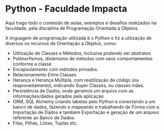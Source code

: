# Python - Faculdade Impacta
Aqui trago todo o conteúdo de aulas, exemplos e desafios realizados na faculdade, pela disciplina de Programação Orientada a Objetos.

A linguagem de programação utilizada é o Python e fiz a utilização de diversos os recursos de Orientação a Objetos, como:
 - Utilização de Classes e Métodos, inclusive podendo ser abstratos
 - Polimorfismos, dinâmismo de métodos com seus comportamentos conforme a classe
 - Encapsulamento com métodos privados.
 - Relacionamento Entre Classes
 - Herança e Herança Múltipla, com reutilização de código (ou reaproveitamento), indicando Super Classes, ou classes mães.
 - Persistência de Dados, onde geramos um arquivo com as informações/dados gerados pela aplicação
 - ORM, SQL Alchemy criando tabelas pelo Python e conectando a um banco de dados, fazendo o mapeando e trabalhando de Forma com a Importação de Dados e também Exportação e geração de um arquivo referente ao Banco de Dados. 
 - Filas, Pilhas, Listas, Tuplas etc.
